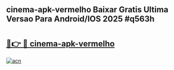 ## cinema-apk-vermelho Baixar Gratis Ultima Versao Para Android/IOS 2025 #q563h

# <h2><a href="https://ainizakaria.my?title=cinema-apk-vermelho&ref=20M">🔗👉 🔴 cinema-apk-vermelho</a></h2>

[![acn](https://github.com/user-attachments/assets/0f9c940e-d8b0-45ae-aac7-cd30a18b3e1c)](https://ainizakaria.my?title=cinema-apk-vermelho&ref=20M)


